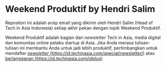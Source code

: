 # Weekend Produktif by Hendri Salim
Repositori ini adalah arsip email yang dikirim oleh Hendri Salim (Head of Tech in Asia Indonesia) setiap akhir pekan dengan topik Weekend Produktif. 

Weekend Produktif adalah bagian dari *newsletter* Tech in Asia, media digital dan komunitas online pelaku startup di Asia. Jika Anda merasa tulisan-tulisan ini membantu Anda untuk jadi lebih produktif, pertimbangkan untuk mendaftar [*newsletter* (https://id.techinasia.com/special/newsletter/)](https://id.techinasia.com/special/newsletter/) atau [berlangganan (https://id.techinasia.com/idplus)]( https://id.techinasia.com/idplus)
